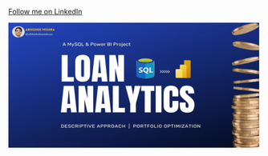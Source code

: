 [Follow me on LinkedIn](https://www.linkedin.com/in/abhishekmishra3/)


<a href="https://www.linkedin.com/in/abhishekmishra3/">
  <img src="image/Loan Analytics Banner.jpg" width="500" height="250" alt="LinkedIn Profile"/>
</a>
